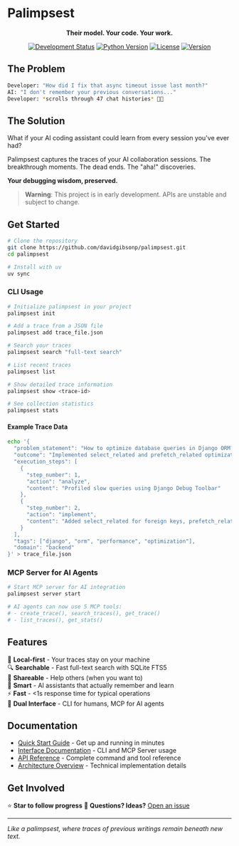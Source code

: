# Palimpsest

<div align="center">

**Their model. Your code. Your work.**

[![Development Status](https://img.shields.io/badge/Status-Pre--Alpha-red)](https://img.shields.io/badge/Status-Pre--Alpha-red)
[![Python Version](https://img.shields.io/badge/Python-3.13%2B-blue)](https://www.python.org/downloads/)
[![License](https://img.shields.io/badge/License-Apache%202.0-green)](https://opensource.org/licenses/Apache-2.0)
[![Version](https://img.shields.io/badge/Version-0.0.4-blue)](https://github.com/davidgibsonp/palimpsest/releases)

</div>

## The Problem

```bash
Developer: "How did I fix that async timeout issue last month?"
AI: "I don't remember your previous conversations..."
Developer: *scrolls through 47 chat histories* 😵‍💫
```

## The Solution

What if your AI coding assistant could learn from every session you've ever had?

Palimpsest captures the traces of your AI collaboration sessions. The breakthrough moments. The dead ends. The "aha!" discoveries.

**Your debugging wisdom, preserved.**

> **Warning**: This project is in early development. APIs are unstable and subject to change.

## Get Started

```bash
# Clone the repository
git clone https://github.com/davidgibsonp/palimpsest.git
cd palimpsest

# Install with uv
uv sync
```

### CLI Usage

```bash
# Initialize palimpsest in your project
palimpsest init

# Add a trace from a JSON file
palimpsest add trace_file.json

# Search your traces
palimpsest search "full-text search"

# List recent traces
palimpsest list

# Show detailed trace information
palimpsest show <trace-id>

# See collection statistics
palimpsest stats
```

#### Example Trace Data

```bash
echo '{
  "problem_statement": "How to optimize database queries in Django ORM?",
  "outcome": "Implemented select_related and prefetch_related optimizations",
  "execution_steps": [
    {
      "step_number": 1,
      "action": "analyze", 
      "content": "Profiled slow queries using Django Debug Toolbar"
    },
    {
      "step_number": 2,
      "action": "implement",
      "content": "Added select_related for foreign keys, prefetch_related for many-to-many"
    }
  ],
  "tags": ["django", "orm", "performance", "optimization"],
  "domain": "backend"
}' > trace_file.json
```

### MCP Server for AI Agents

```bash
# Start MCP server for AI integration
palimpsest server start

# AI agents can now use 5 MCP tools:
# - create_trace(), search_traces(), get_trace()
# - list_traces(), get_stats()
```

## Features

🔬 **Local-first** - Your traces stay on your machine  
🔍 **Searchable** - Fast full-text search with SQLite FTS5  
🤝 **Shareable** - Help others (when you want to)  
🧠 **Smart** - AI assistants that actually remember and learn  
⚡ **Fast** - <1s response time for typical operations  
🔌 **Dual Interface** - CLI for humans, MCP for AI agents  

## Documentation

- [Quick Start Guide](docs/quickstart.md) - Get up and running in minutes
- [Interface Documentation](docs/interfaces.md) - CLI and MCP Server usage  
- [API Reference](docs/api-reference.md) - Complete command and tool reference
- [Architecture Overview](docs/architecture.md) - Technical implementation details

## Get Involved

⭐ **Star to follow progress**
💬 **Questions? Ideas?** [Open an issue](https://github.com/davidgibsonp/palimpsest/issues)

---

_Like a palimpsest, where traces of previous writings remain beneath new text._
